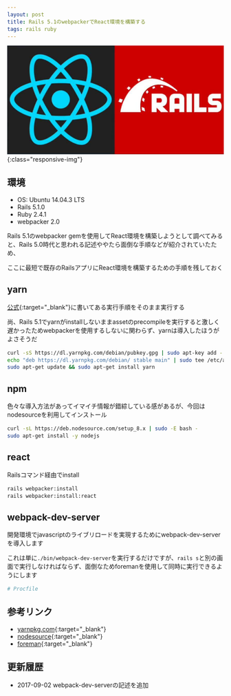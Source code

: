 ```yaml
---
layout: post
title: Rails 5.1のwebpackerでReact環境を構築する
tags: rails ruby
---
```


![Rails and React](/images/react_rails.png){:class="responsive-img"}

## 環境

* OS: Ubuntu 14.04.3 LTS
* Rails 5.1.0
* Ruby 2.4.1
* webpacker 2.0

Rails 5.1のwebpacker gemを使用してReact環境を構築しようとして調べてみると、Rails 5.0時代と思われる記述ややたら面倒な手順などが紹介されていたため、

ここに最短で既存のRailsアプリにReact環境を構築するための手順を残しておく

## yarn

[公式](https://yarnpkg.com/en/docs/install#linux-tab){:target="_blank"}に書いてある実行手順をそのまま実行する

尚、Rails 5.1でyarnがinstallしないままassetのprecompileを実行すると激しく遅かったためwebpackerを使用するしないに関わらず、yarnは導入したほうがよさそうだ

```sh
curl -sS https://dl.yarnpkg.com/debian/pubkey.gpg | sudo apt-key add -
echo "deb https://dl.yarnpkg.com/debian/ stable main" | sudo tee /etc/apt/sources.list.d/yarn.list
sudo apt-get update && sudo apt-get install yarn
```

## npm

色々な導入方法があってイマイチ情報が錯綜している感があるが、今回はnodesourceを利用してインストール

```sh
curl -sL https://deb.nodesource.com/setup_8.x | sudo -E bash -
sudo apt-get install -y nodejs
```

## react

Railsコマンド経由でinstall

```sh
rails webpacker:install
rails webpacker:install:react
```

## webpack-dev-server

開発環境でjavascriptのライブリロードを実現するためにwebpack-dev-serverを導入します

これは単に`./bin/webpack-dev-server`を実行するだけですが、`rails s`と別の画面で実行しなければならず、面倒なためforemanを使用して同時に実行できるようにします

```sh
# Procfile
```



## 参考リンク

* [yarnpkg.com](https://yarnpkg.com/en/docs/install#linux-tab){:target="_blank"}
* [nodesource](https://github.com/nodesource/distributions){:target="_blank"}
* [foreman](https://github.com/ddollar/foreman){:target="_blank"}

## 更新履歴

* 2017-09-02 webpack-dev-serverの記述を追加
